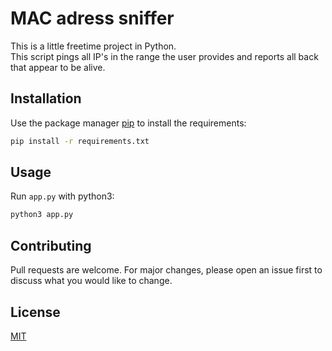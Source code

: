 # MAC adress sniffer

This is a little freetime project in Python.\
This script pings all IP's in the range the user provides and reports all back that appear to be alive.

## Installation

Use the package manager [pip](https://pip.pypa.io/en/stable/) to install the requirements:

```bash
pip install -r requirements.txt
```

## Usage

Run `app.py` with python3:

```bash
python3 app.py
```

## Contributing

Pull requests are welcome. For major changes, please open an issue first to discuss what you would like to change.

## License

[MIT](https://choosealicense.com/licenses/mit/)
